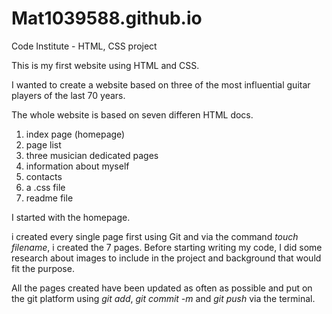 # Mat1039588.github.io
Code Institute - HTML, CSS project


This is my first website using HTML and CSS.

I wanted to create a website based on three of the most influential guitar players of the last 70 years.

The whole website is based on seven differen HTML docs.

1. index page (homepage)
2. page list
3. three musician dedicated pages
4. information about myself
5. contacts
6. a .css file 
7. readme file

I started with the homepage.

i created every single page first using Git and via the command <em>touch filename</em>, i created the 7 pages.
Before starting writing my code, I did some research about images to include in the project and background that would fit the purpose.

All the pages created have been updated as often as possible and put on the git platform using <em>git add</em>, <em>git commit -m</em> and <em> git push</em> via the terminal.